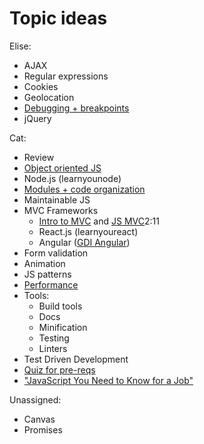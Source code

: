 # Topic ideas

Elise:
* AJAX
* Regular expressions
* Cookies
* Geolocation
* [Debugging + breakpoints](http://www.ahoef.co/devtools/slides/#/40)
* jQuery

Cat:
* Review
* [Object oriented JS](http://slidedeck.io/kpcs/Intro-to-Object-Oriented-JavaScript)
* Node.js (learnyounode)
* [Modules + code organization](https://github.com/cfarm/gdi-intermediate-js/blob/master/modules.md)
* Maintainable JS
* MVC Frameworks
  * [Intro to MVC](https://github.com/TNBWorkshop/intro_mvc) and [JS MVC](https://github.com/gdichicago/js205)2:11
  * React.js (learnyoureact)
  * Angular ([GDI Angular](https://github.com/ahoef/gdi-angular))
* Form validation
* Animation
* JS patterns
* [Performance](https://browserdiet.com/en/#js)
* Tools:
  * Build tools
  * Docs
  * Minification
  * Testing
  * Linters
* Test Driven Development
* [Quiz for pre-reqs](http://elitepeers.com/gdi/html5css3/quiz.html)
* ["JavaScript You Need to Know for a Job"](http://insights.dice.com/2015/06/04/javascript-you-need-to-know-for-a-job/)

Unassigned:
* Canvas
* Promises
